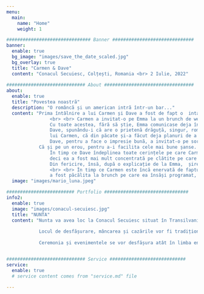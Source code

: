 ```yaml
---
menu:
  main:
    name: "Home"
    weight: 1

############################### Banner ##############################
banner:
  enable: true
  bg_image: "images/save_the_date_scaled.jpg"
  bg_overlay: true
  title: "Carmen & Dave"
  content: "Conacul Secuiesc, Colțești, Romania <br> 2 Iulie, 2022"
  
############################# About #################################
about:
  enable: true
  title: "Povestea noastrã"
  description: "O româncã și un american intrã într-un bar..."
  content: "Prima întâlnire a lui Carmen și Dave a fost de fapt o  intalnire aranjata de către o prietenă comună a lor, Emma.
                <br> <br> Carmen a invitat-o ​​pe Emma la un brunch de weekend pentru a se pune la zi, deoarece trecuse ceva timp de când nu se  vazuserã în Berlin
                Cu toate acestea, fără să știe, Emma comunicase deja în secret cu 
                Dave, spunându-i că are o prietenã drăguțã, singur, româncã și l-a întrebat dacă ar vrea să o cunoască. Odată ce Dave (foarte repede) a fost de acord, Emma s-a scuzat 
                lui Carmen, că din păcate și-a făcut deja planuri de a sta cu Dave în ziua brunch-ului și a întrebat dacă poate veni și el la brunch-ul lor. <br> <br>
                Dave, pentru a face o impresie bunã, a invitat-o pe sora lui Shelley. Shelley a fost pregătită cu cele mai bune anecdote personale pentru a-l prezenta pe Dave 
            Că și pe un erou, pentru a-i facilita cele mai bune șanse. Brunch-ul a mers bine, dar a existat o singură problemă - Shelley purta verigheta de nuntă.
                În timp ce Dave îndeplinea toate cerințele pe care Carmen le cãuta la un bărbat : ochi blonzi, înalt și ochi albaștrii, ea a crezut că Dave și Shelley sunt căsătoriți,
                deci ea a fost mai mult concentrată pe clătite pe care le mânca decât orice altceva.
                Din fericire, însă, după o explicație de la Emma, ​​ șiretlicul a funcționat!
                <br> <br> În timp ce Carmen este încă enervată de faptul că ea
                a fost pãcãlita la brunch pe care ea însăși programat, ea și Dave sunt împreună de atunci și acum trăiesc fericiți împreună la Berlin cu cele doua animale de companie, Luna și Mario."
  image: "images/mario_luna.jpeg"

######################### Portfolio ###############################
info2:
  enable: true
  image: "images/conacul-secuiesc.jpg"
  title: "NUNTA"
  content: "Nunta va avea loc la Conacul Secuiesc situat în Transilvania rurală. Locația se află în umbra Piatrei Secuiului, cu vederi frumoase asupra terenurilor agricole românești rustice, a unui iaz de crini și a ruinelor Cetății Trascău.
            
            Locul de desfășurare, mâncarea și cazările vor fi tradițional românești. Lista invitaților la nuntă reflectă totuși timpul petrecut în străinătate și oamenii uimitori pe care i-am întâlnit pe parcurs. Așteptam cu nerăbdare să ni vã alăturați și să ne ajutați să sărbătorim propria noastră uniune multiculturală.
            
            Ceremonia și evenimentele se vor desfășura atât în ​​limba engleză, cât și în limba română, în funcție de abilitățile noastre ... Nu vă faceți griji, totuși - va exista o mulțime de țuică, care sa ajute cu traducerea."


############################# Service ############################
service:
  enable: true
  # service content comes from "service.md" file
  
---
```

